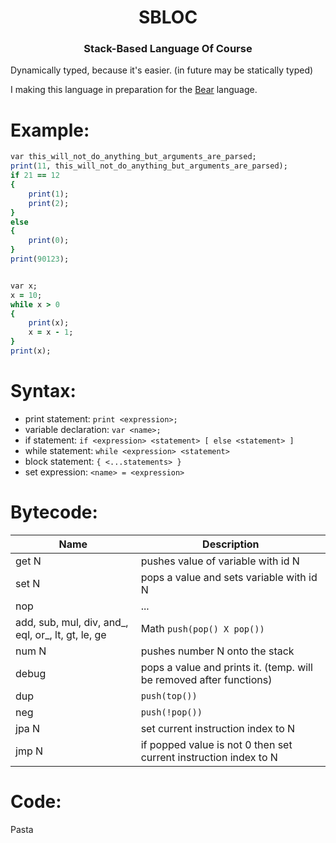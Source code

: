 <h1 align="center">SBLOC</h1>
<h3 align="center">Stack-Based Language Of Course</h3>
Dynamically typed, because it's easier. (in future may be statically typed)

I making this language in preparation for the [Bear](https://github.com/bear-lang/Bear) language.

# Example:
```ruby
var this_will_not_do_anything_but_arguments_are_parsed;
print(11, this_will_not_do_anything_but_arguments_are_parsed);
if 21 == 12
{
    print(1);
    print(2);
}
else
{
    print(0);
}
print(90123);


var x;
x = 10;
while x > 0
{
    print(x);
    x = x - 1;
}
print(x);
```

# Syntax:
* print statement: `print <expression>;`
* variable declaration: `var <name>;`
* if statement: `if <expression> <statement> [ else <statement> ]`
* while statement: `while <expression> <statement>`
* block statement: `{ <...statements> }`
* set expression: `<name> = <expression>`

# Bytecode:
| Name | Description |
|---|---|
| get N | pushes value of variable with id N |
| set N | pops a value and sets variable with id N |
| nop | ... |
|add, sub, mul, div, and_, eql, or_, lt, gt, le, ge | Math `push(pop() X pop())` |
| num N | pushes number N onto the stack |
| debug | pops a value and prints it.  (temp. will be removed after functions) |
| dup   | `push(top())` |
| neg   | `push(!pop())` |
| jpa N | set current instruction index to N |
| jmp N | if popped value is not 0 then set current instruction index to N |

# Code:
Pasta
